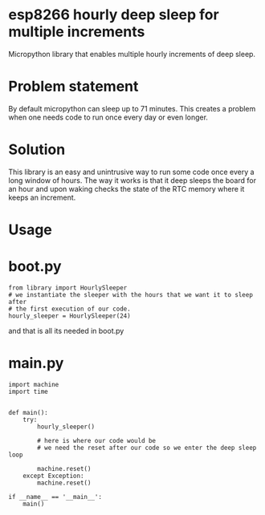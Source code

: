 # esp8266 hourly deep sleep for multiple increments
Micropython library that enables multiple hourly increments of deep sleep.


# Problem statement
By default micropython can sleep up to 71 minutes. This creates a problem
when one needs code to run once every day or even longer.

# Solution
This library is an easy and unintrusive way to run some code once every a
long window of hours. The way it works is that it deep sleeps the board for
an hour and upon waking checks the state of the RTC memory where it keeps an
increment.

# Usage

# boot.py
    from library import HourlySleeper
    # we instantiate the sleeper with the hours that we want it to sleep after
    # the first execution of our code.
    hourly_sleeper = HourlySleeper(24)

   and that is all its needed in boot.py

# main.py
    import machine
    import time


    def main():
        try:
            hourly_sleeper()

            # here is where our code would be
            # we need the reset after our code so we enter the deep sleep loop

            machine.reset()
        except Exception:
            machine.reset()

    if __name__ == '__main__':
        main()